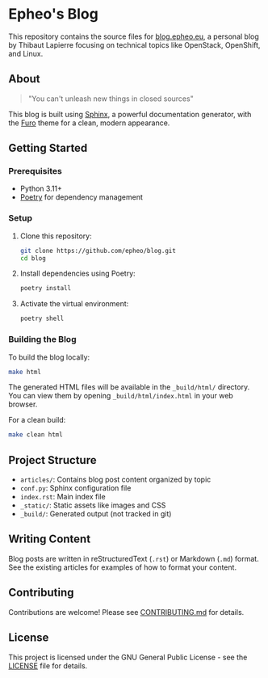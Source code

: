 # Epheo's Blog

This repository contains the source files for [blog.epheo.eu](https://blog.epheo.eu), a personal blog by Thibaut Lapierre focusing on technical topics like OpenStack, OpenShift, and Linux.

## About

> "You can't unleash new things in closed sources"

This blog is built using [Sphinx](https://www.sphinx-doc.org/), a powerful documentation generator, with the [Furo](https://pradyunsg.me/furo/) theme for a clean, modern appearance.

## Getting Started

### Prerequisites

- Python 3.11+
- [Poetry](https://python-poetry.org/) for dependency management

### Setup

1. Clone this repository:
   ```bash
   git clone https://github.com/epheo/blog.git
   cd blog
   ```

2. Install dependencies using Poetry:
   ```bash
   poetry install
   ```

3. Activate the virtual environment:
   ```bash
   poetry shell
   ```

### Building the Blog

To build the blog locally:

```bash
make html
```

The generated HTML files will be available in the `_build/html/` directory. You can view them by opening `_build/html/index.html` in your web browser.

For a clean build:

```bash
make clean html
```

## Project Structure

- `articles/`: Contains blog post content organized by topic
- `conf.py`: Sphinx configuration file
- `index.rst`: Main index file
- `_static/`: Static assets like images and CSS
- `_build/`: Generated output (not tracked in git)

## Writing Content

Blog posts are written in reStructuredText (`.rst`) or Markdown (`.md`) format. See the existing articles for examples of how to format your content.

## Contributing

Contributions are welcome! Please see [CONTRIBUTING.md](CONTRIBUTING.md) for details.

## License

This project is licensed under the GNU General Public License - see the [LICENSE](LICENSE) file for details.
